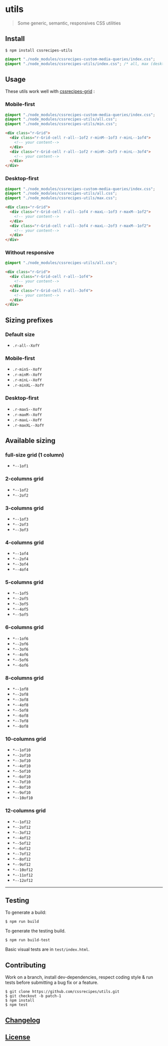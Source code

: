 # utils

> Some generic, semantic, responsives CSS utilities

## Install

```console
$ npm install cssrecipes-utils
```

```css
@import "./node_modules/cssrecipes-custom-media-queries/index.css";
@import "./node_modules/cssrecipes-utils/index.css"; /* all, max (desktop first) & min (mobile first) versions */
```

## Usage

These utils work well with [cssrecipes-grid](https://github.com/cssrecipes/grid) :

### Mobile-first

```css
@import "./node_modules/cssrecipes-custom-media-queries/index.css";
@import "./node_modules/cssrecipes-utils/all.css";
@import "./node_modules/cssrecipes-utils/min.css";
```

```html
<div class="r-Grid">
  <div class="r-Grid-cell r-all--1of2 r-minM--1of3 r-minL--1of4">
    <!-- your content-->
  </div>
  <div class="r-Grid-cell r-all--1of2 r-minM--2of3 r-minL--3of4">
    <!-- your content-->
  </div>
</div>
```

### Desktop-first

```css
@import "./node_modules/cssrecipes-custom-media-queries/index.css";
@import "./node_modules/cssrecipes-utils/all.css";
@import "./node_modules/cssrecipes-utils/max.css";
```

```html
<div class="r-Grid">
  <div class="r-Grid-cell r-all--1of4 r-maxL--1of3 r-maxM--1of2">
    <!-- your content-->
  </div>
  <div class="r-Grid-cell r-all--3of4 r-maxL--2of3 r-maxM--1of2">
    <!-- your content-->
  </div>
</div>
```

### Without responsive

```css
@import "./node_modules/cssrecipes-utils/all.css";
```

```html
<div class="r-Grid">
  <div class="r-Grid-cell r-all--1of4">
    <!-- your content-->
  </div>
  <div class="r-Grid-cell r-all--3of4">
    <!-- your content-->
  </div>
</div>
```

## Sizing prefixes

### Default size

- `.r-all--XofY`

### Mobile-first

- `.r-minS--XofY`
- `.r-minM--XofY`
- `.r-minL--XofY`
- `.r-minXL--XofY`

### Desktop-first

- `.r-maxS--XofY`
- `.r-maxM--XofY`
- `.r-maxL--XofY`
- `.r-maxXL--XofY`

## Available sizing

### full-size grid (1 column)

- `*--1of1`

### 2-columns grid

- `*--1of2`
- `*--2of2`

### 3-columns grid

- `*--1of3`
- `*--2of3`
- `*--3of3`

### 4-columns grid

- `*--1of4`
- `*--2of4`
- `*--3of4`
- `*--4of4`

### 5-columns grid

- `*--1of5`
- `*--2of5`
- `*--3of5`
- `*--4of5`
- `*--5of5`

### 6-columns grid

- `*--1of6`
- `*--2of6`
- `*--3of6`
- `*--4of6`
- `*--5of6`
- `*--6of6`

### 8-columns grid

- `*--1of8`
- `*--2of8`
- `*--3of8`
- `*--4of8`
- `*--5of8`
- `*--6of8`
- `*--7of8`
- `*--8of8`

### 10-columns grid

- `*--1of10`
- `*--2of10`
- `*--3of10`
- `*--4of10`
- `*--5of10`
- `*--6of10`
- `*--7of10`
- `*--8of10`
- `*--9of10`
- `*--10of10`

### 12-columns grid

- `*--1of12`
- `*--2of12`
- `*--3of12`
- `*--4of12`
- `*--5of12`
- `*--6of12`
- `*--7of12`
- `*--8of12`
- `*--9of12`
- `*--10of12`
- `*--11of12`
- `*--12of12`

---

## Testing

To generate a build:

```console
$ npm run build
```

To generate the testing build.

```console
$ npm run build-test
```

Basic visual tests are in `test/index.html`.

## Contributing

Work on a branch, install dev-dependencies, respect coding style & run tests before submitting a bug fix or a feature.

```console
$ git clone https://github.com/cssrecipes/utils.git
$ git checkout -b patch-1
$ npm install
$ npm test
```

## [Changelog](CHANGELOG.md)

## [License](LICENSE)
